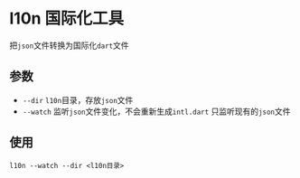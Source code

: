 # l10n 国际化工具

把`json`文件转换为国际化`dart`文件

## 参数

- `--dir` `l10n`目录，存放`json`文件
- `--watch`  监听`json`文件变化，不会重新生成`intl.dart`
  只监听现有的`json`文件

## 使用

```shell
l10n --watch --dir <l10n目录>
```
